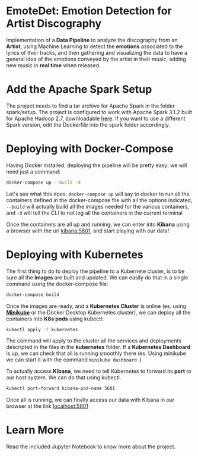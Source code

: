 # EmoteDet: Emotion Detection for Artist Discography
Implementation of a **Data Pipeline** to analyze the discography from an **Artist**, using Machine Learning to detect the **emotions** associated to the lyrics of their tracks, and then gathering and visualizing the data to have a general idea of the emotions conveyed by the artist in their music, adding new music in **real time** when released.


# Add the Apache Spark Setup
The project needs to find a tar archive for Apache Spark in the folder spark/setup. The project is configured to work with Apache Spark 3.1.2 built for Apache Hadoop 2.7, downloadable [here](https://www.apache.org/dyn/closer.lua/spark/spark-3.1.2/spark-3.1.2-bin-hadoop2.7.tgz). If you want to use a different Spark version, edit the Dockerfile into the spark folder accordingly.

# Deploying with Docker-Compose

Having Docker installed, deploying the pipeline will be pretty easy: we will need just a command:

```bash
docker-compose up --build -d
```

Let's see what this does: ```docker-compose up``` will say to docker to run all the containers defined in the docker-compose file with all the options indicated, ```--build``` will actually build all the images needed for the various containers, and ```-d``` will tell the CLI to not log all the containers in the current terminal

Once the containers are all up and running, we can enter into **Kibana** using a browser with the url [kibana:5601](http://kibana:5601), and start playing with our data!


# Deploying with Kubernetes

The first thing to do to deploy the pipeline to a Kubernete cluster, is to be sure all the **images** are built and updated. We can easily do that in a single command using the docker-compose file:
```bash
docker-compose build
```
Once the images are ready, and a **Kubernetes Cluster** is online (es. using [**Minikube**](https://minikube.sigs.k8s.io/docs/) or the Docker Desktop Kubernetes cluster), we can deploy all the containers into **K8s pods** using kubectl:
```bash
kubectl apply -f kubernetes
```
The command will apply to the cluster all the services and deployments descripted in the files in the **kubernetes** folder. If a **Kubernetes Dashboard** is up, we can check that all is running smoothly there (es. Using minikube we can start it with the command ```minikube dashboard ```)

To actually access **Kibana**, we need to tell Kubernetes to forward its **port** to our host system. We can do that using kubectl.

```bash
kubectl port-forward kibana-pod-name 5601
```
Once all is running, we can finally access our data with Kibana in our browser at the link [localhost:5601](localhost:5601)

# Learn More
Read the included Jupyter Notebook to know more about the project.
